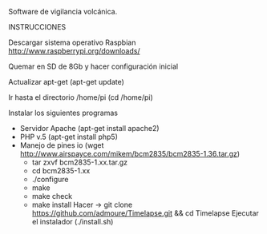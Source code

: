 Software de vigilancia volcánica. 

INSTRUCCIONES

Descargar sistema operativo Raspbian http://www.raspberrypi.org/downloads/

Quemar en SD de 8Gb y hacer configuración inicial

Actualizar apt-get (apt-get update)

Ir hasta el directorio /home/pi (cd /home/pi)

Instalar los siguientes programas

- Servidor Apache (apt-get install apache2)
- PHP v.5 (apt-get install php5)
- Manejo de pines io (wget http://www.airspayce.com/mikem/bcm2835/bcm2835-1.36.tar.gz)
  - tar zxvf bcm2835-1.xx.tar.gz
  - cd bcm2835-1.xx
  - ./configure
  - make
  - make check
  - make install
Hacer -> git clone https://github.com/admoure/Timelapse.git && cd Timelapse
Ejecutar el instalador (./install.sh)
